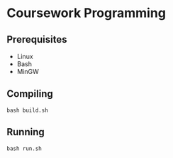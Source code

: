 # Coursework Programming
## Prerequisites
- Linux
- Bash
- MinGW
## Compiling
```
bash build.sh
```
## Running
```
bash run.sh
```
